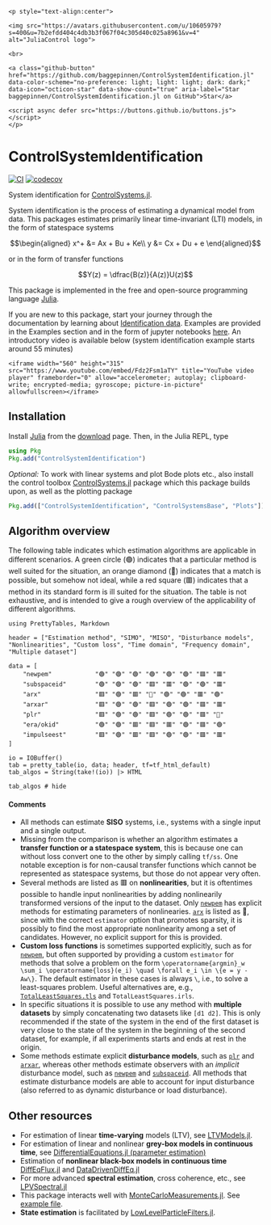 ```@raw html
<p style="text-align:center">

<img src="https://avatars.githubusercontent.com/u/10605979?s=400&u=7b2efdd404c4db3b3f067f04c305d40c025a8961&v=4" alt="JuliaControl logo">

<br> 

<a class="github-button" href="https://github.com/baggepinnen/ControlSystemIdentification.jl" data-color-scheme="no-preference: light; light: light; dark: dark;" data-icon="octicon-star" data-show-count="true" aria-label="Star baggepinnen/ControlSystemIdentification.jl on GitHub">Star</a>

<script async defer src="https://buttons.github.io/buttons.js"></script>
</p> 
```

# ControlSystemIdentification

[![CI](https://github.com/baggepinnen/ControlSystemIdentification.jl/workflows/CI/badge.svg)](https://github.com/baggepinnen/ControlSystemIdentification.jl/actions)
[![codecov](https://codecov.io/gh/baggepinnen/ControlSystemIdentification.jl/branch/master/graph/badge.svg)](https://codecov.io/gh/baggepinnen/ControlSystemIdentification.jl)

System identification for [ControlSystems.jl](https://github.com/JuliaControl/ControlSystems.jl/). 

System identification is the process of estimating a dynamical model from data. This packages estimates primarily linear time-invariant (LTI) models, in the form of statespace systems
```math
\begin{aligned}
x^+ &= Ax + Bu + Ke\\
y &= Cx + Du + e
\end{aligned}
```
or in the form of transfer functions
```math
Y(z) = \dfrac{B(z)}{A(z)}U(z)
```

This package is implemented in the free and open-source programming language [Julia](https://julialang.org/).

If you are new to this package, start your journey through the documentation by learning about [Identification data](@ref). Examples are provided in the Examples section and in the form of jupyter notebooks [here](
https://github.com/JuliaControl/ControlExamples.jl). An introductory video is available below (system identification example starts around 55 minutes)

```@raw html
<iframe width="560" height="315" src="https://www.youtube.com/embed/Fdz2Fsm1aTY" title="YouTube video player" frameborder="0" allow="accelerometer; autoplay; clipboard-write; encrypted-media; gyroscope; picture-in-picture" allowfullscreen></iframe>
```

## Installation
Install [Julia](https://julialang.org/) from the [download](https://julialang.org/downloads/) page. Then, in the Julia REPL, type
```julia
using Pkg
Pkg.add("ControlSystemIdentification")
```

*Optional:* To work with linear systems and plot Bode plots etc., also install the control toolbox [ControlSystems.jl](https://github.com/JuliaControl/ControlSystems.jl) package which this package builds upon, as well as the plotting package
```julia
Pkg.add(["ControlSystemIdentification", "ControlSystemsBase", "Plots"])
```

## Algorithm overview
The following table indicates which estimation algorithms are applicable in different scenarios. A green circle (🟢) indicates that a particular method is well suited for the situation, an orange diamond (🔶) indicates that a match is possible, but somehow not ideal, while a red square (🟥) indicates that a method in its standard form is ill suited for the situation. The table is not exhaustive, and is intended to give a rough overview of the applicability of different algorithms.

```@setup ALGOVERVIEW
using PrettyTables, Markdown

header = ["Estimation method", "SIMO", "MISO", "Disturbance models", "Nonlinearities", "Custom loss", "Time domain", "Frequency domain", "Multiple dataset"]

data = [
    "newpem"            "🟢" "🟢" "🟢" "🟢" "🟢" "🟢" "🟥" "🟥"
    "subspaceid"        "🟢" "🟢" "🟢" "🟥" "🟥" "🟢" "🟢" "🟥"
    "arx"               "🟥" "🟢" "🟥" "🔶" "🟢" "🟢" "🟥" "🟢"
    "arxar"             "🟥" "🟢" "🟢" "🟥" "🟢" "🟢" "🟥" "🟥"
    "plr"               "🟥" "🟢" "🟢" "🟥" "🟢" "🟢" "🟥" "🔶"
    "era/okid"          "🟢" "🟢" "🟥" "🟥" "🟥" "🟢" "🟥" "🟢"
    "impulseest"        "🟥" "🟢" "🟥" "🟥" "🟢" "🟢" "🟥" "🟥"
]

io = IOBuffer()
tab = pretty_table(io, data; header, tf=tf_html_default)
tab_algos = String(take!(io)) |> HTML
```
```@example ALGOVERVIEW
tab_algos # hide
```

#### Comments
- All methods can estimate **SISO** systems, i.e., systems with a single input and a single output.
- Missing from the comparison is whether an algorithm estimates a **transfer function or a statespace system**, this is because one can without loss convert one to the other by simply calling `tf/ss`. One notable exception is for non-causal transfer functions which cannot be represented as statespace systems, but those do not appear very often.
- Several methods are listed as 🟥 on **nonlinearities**, but it is oftentimes possible to handle input nonlinearities by adding nonlinearily transformed versions of the input to the dataset. Only [`newpem`](@ref) has explicit methods for estimating parameters of nonlinearies. [`arx`](@ref) is listed as 🔶, since with the correct `estimator` option that promotes sparsity, it is possibly to find the most appropriate nonlinearity among a set of candidates. However, no explicit support for this is provided.
- **Custom loss functions** is sometimes supported explicitly, such as for [`newpem`](@ref), but often supported by providing a custom `estimator` for methods that solve a problem on the form ``\operatorname{argmin}_w \sum_i \operatorname{loss}(e_i) \quad \forall e_i \in \{e = y - Aw\}``. The default estimator in these cases is always `\`, i.e., to solve a least-squares problem. Useful alternatives are, e.g., [`TotalLeastSquares.tls`](https://github.com/baggepinnen/TotalLeastSquares.jl) and ``TotalLeastSquares.irls``.
- In specific situations it is possible to use any method with **multiple datasets** by simply concatenating two datasets like `[d1 d2]`. This is only recommended if the state of the system in the end of the first dataset is very close to the state of the system in the beginning of the second dataset, for example, if all experiments starts and ends at rest in the origin.
- Some methods estimate explicit **disturbance models**, such as [`plr`](@ref) and [`arxar`](@ref), whereas other methods estimate observers with an *implicit* disturbance model, such as [`newpem`](@ref) and [`subspaceid`](@ref). All methods that estimate disturbance models are able to account for input disturbance (also referred to as dynamic disturbance or load disturbance).

## Other resources
- For estimation of linear **time-varying** models (LTV), see [LTVModels.jl](https://github.com/baggepinnen/LTVModels.jl).
- For estimation of linear and nonlinear **grey-box models in continuous time**, see [DifferentialEquations.jl (parameter estimation)](https://docs.sciml.ai/DiffEqParamEstim/stable/)
- Estimation of **nonlinear black-box models in continuous time** [DiffEqFlux.jl](https://github.com/JuliaDiffEq/DiffEqFlux.jl/) and [DataDrivenDiffEq.jl](https://docs.sciml.ai/DataDrivenDiffEq/stable/)
- For more advanced **spectral estimation**, cross coherence, etc., see [LPVSpectral.jl](https://github.com/baggepinnen/LPVSpectral.jl)
- This package interacts well with [MonteCarloMeasurements.jl](https://github.com/baggepinnen/MonteCarloMeasurements.jl). See [example file](https://github.com/baggepinnen/MonteCarloMeasurements.jl/blob/master/examples/controlsystems.jl).
- **State estimation** is facilitated by [LowLevelParticleFilters.jl](https://github.com/baggepinnen/LowLevelParticleFilters.jl).
